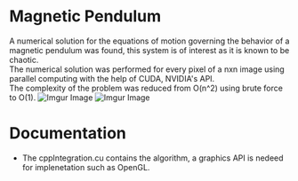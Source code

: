 # Magnetic Pendulum
A numerical solution for the equations of motion governing the behavior of a magnetic pendulum was found, this system is of interest as it is known to be chaotic.  
The numerical solution was performed for every pixel of a nxn image using parallel computing with the help of CUDA, NVIDIA's API.  
The complexity of the problem was reduced from O(n^2) using brute force to O(1).
![Imgur Image](https://imgur.com/cRJI8Ky.png)
![Imgur Image](https://imgur.com/6BFZDp2.png)
# Documentation
* The cppIntegration.cu contains the algorithm, a graphics API is nedeed for implenetation such as OpenGL.
